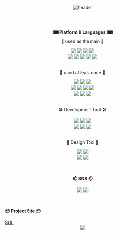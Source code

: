 <div align="center">
  
  ![header](https://capsule-render.vercel.app/api?type=cylinder&color=81ccff&height=120&section=header&text=SEOHEEJUNG_GitHub👋&fontColor=ffffff&fontSize=60&animation=fadeIn&fontAlignY=55)
</div>
<br/><br/>
<div align="center">
  <p><b>⌨ Platform & Languages ⌨</b></p>
  <p>📌 used as the main 📌</p>
    <img src="https://img.shields.io/badge/node.js-339933?style=for-the-badge&logo=nodedotjs&logoColor=white">  
    <img src="https://img.shields.io/badge/JAVA-007396?style=for-the-badge&logo=java&logoColor=white">
    <img src="https://img.shields.io/badge/Spring Boot-6DB33F?style=for-the-badge&logo=SpringBoot&logoColor=white">
    <img src="https://img.shields.io/badge/Javascript-F7DF1E?style=for-the-badge&logo=Javascript&logoColor=white">
  <br/>
    <img src="https://img.shields.io/badge/MySQL-4479A1?style=for-the-badge&logo=MySQL&logoColor=white">
    <img src="https://img.shields.io/badge/MariaDB-003545?style=for-the-badge&logo=mariadb&logoColor=white">
    <img src="https://img.shields.io/badge/Oracle-F80000?style=for-the-badge&logo=Oracle&logoColor=white">
    <img src="https://img.shields.io/badge/Mongodb-47A248?style=for-the-badge&logo=Mongodb&logoColor=white">
    <img src="https://img.shields.io/badge/GraphQL-E10098?style=for-the-badge&logo=Graphql&logoColor=white">
  <br/><br/>
  <p>📌 used at least once 📌</p>
    <img src="https://img.shields.io/badge/HTML5-E34F26?style=for-the-badge&logo=html5&logoColor=white">
    <img src="https://img.shields.io/badge/CSS-1572B6?style=for-the-badge&logo=css3&logoColor=white">
    <img src="https://img.shields.io/badge/jQuery-0769AD?style=for-the-badge&logo=jquery&logoColor=white">
  <br/>
    <img src="https://img.shields.io/badge/Typescript-3178C6?style=for-the-badge&logo=typescript&logoColor=white">
    <img src="https://img.shields.io/badge/Next.JS-000000?style=for-the-badge&logo=nextdotjs&logoColor=white">
    <img src="https://img.shields.io/badge/React-61DAFB?style=for-the-badge&logo=react&logoColor=white">
    <img src="https://img.shields.io/badge/Nginx-009639?style=for-the-badge&logo=nginx&logoColor=white">
  <br/>
    <img src="https://img.shields.io/badge/Linux-FCC624?style=for-the-badge&logo=linux&logoColor=white">
    <img src="https://img.shields.io/badge/Ubuntu-E95420?style=for-the-badge&logo=ubuntu&logoColor=white">
    <img src="https://img.shields.io/badge/Tomcat-F8DC75?style=for-the-badge&logo=apachetomcat&logoColor=white">
</div>
<br/>
<div align="center">
  <p>🛠 Development Tool 🛠</p>
    <img src="https://img.shields.io/badge/Visual Studio Code-007ACC?style=for-the-badge&logo=visualstudiocode%20IDE&logoColor=white">
    <img src="https://img.shields.io/badge/Spring Tools 4-6DB33F?style=for-the-badge&logo=spring%20IDE&logoColor=white">
    <img src="https://img.shields.io/badge/Eclipse-2C2255?style=for-the-badge&logo=Eclipse%20IDE&logoColor=white"><br/>
    <img src="https://img.shields.io/badge/github-181717?style=for-the-badge&logo=github&logoColor=white">
    <img src="https://img.shields.io/badge/Docker-2496ED?style=for-the-badge&logo=docker&logoColor=white">
    <img src="https://img.shields.io/badge/Postman-FF6C37?style=for-the-badge&logo=postman&logoColor=white">
<br/>
<br/>
<p>🎨 Design Tool 🎨</p>
<img src="https://img.shields.io/badge/Adobe Photoshop-31A8FF?style=for-the-badge&logo=adobephotoshop&logoColor=white">
<img src="https://img.shields.io/badge/Adobe Illustrator-FF9A00?style=for-the-badge&logo=adobeillustrator&logoColor=white"><br/>
<img src="https://img.shields.io/badge/Adobe Premiere Pro-9999FF?style=for-the-badge&logo=adobepremierepro&logoColor=white">
<img src="https://img.shields.io/badge/Adobe After Effects-9999FF?style=for-the-badge&logo=adobeaftereffects&logoColor=white">
<br/><br/><br/>
  <p><b>📫 SNS 📫</b></p>
   <a href="https://www.instagram.com/seo_haligali/" target="_blank"><img src="https://img.shields.io/badge/INSTARGRAM-E4405F?style=flat-square&logo=instagram&logoColor=white"/></a>
   <a href="https://halligalli0.tistory.com/" target="_blank"><img src="https://img.shields.io/badge/Tistory-000000?style=flat-square&logo=tistory&logoColor=white"/></a>
</div>
<br/><br/>
<p><b>📦 Project Site 📦</b></p>
   <a href='https://sul.run.goorm.site/' target='_blank'> SUL </a>
<div align="center">
	<img src="https://github-readme-stats.vercel.app/api/top-langs/?username=seoheejung&layout=compact"><br><br>
</div>
